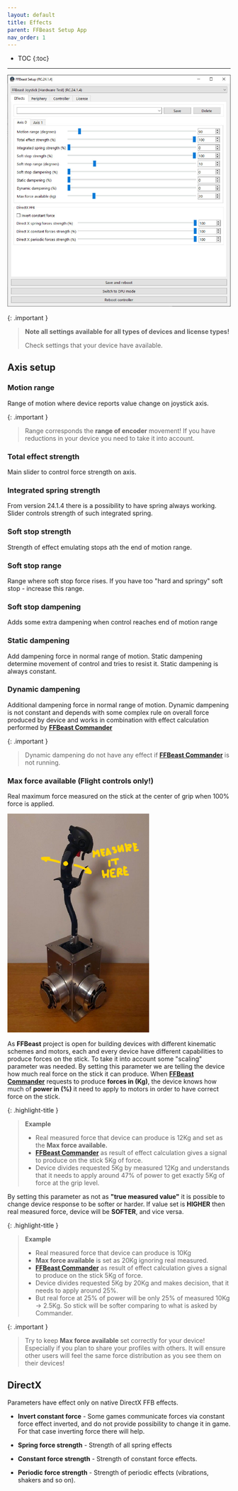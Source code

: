 ```yaml
---
layout: default
title: Effects
parent: FFBeast Setup App
nav_order: 1
---
```


- TOC
{:toc}

---

<img src="../../assets/images/manual/setup_effects.jpg" width="720">

{: .important }
> **Note all settings available for all types of devices and license types!**
> 
> Check settings that your device have available.

## Axis setup

### Motion range

Range of motion where device reports value change on joystick axis.

{: .important }
> Range corresponds the **range of encoder** movement! If you have reductions in your device you need to take it into account.

### Total effect strength

Main slider to control force strength on axis.

### Integrated spring strength

From version 24.1.4 there is a possibility to have spring always working. Slider controls strength of such integrated spring.

### Soft stop strength

Strength of effect emulating stops ath the end of motion range.

### Soft stop range

Range where soft stop force rises. If you have too "hard and springy" soft stop - increase this range.

### Soft stop dampening

Adds some extra dampening when control reaches end of motion range

### Static dampening

Add dampening force in normal range of motion. Static dampening determine movement of control and tries to resist it.
Static dampening is always constant.

### Dynamic dampening

Additional dampening force in normal range of motion. Dynamic dampening is not constant and depends with some complex rule on overall force produced by device and works in combination with effect calculation
performed by [**FFBeast Commander**](ffbeast_commander.html)

{: .important }
> Dynamic dampening do not have any effect if [**FFBeast Commander**](ffbeast_commander.html) is not running.

### Max force available (Flight controls only!)

Real maximum force measured on the stick at the center of grip when 100% force is applied.

<img src="../../assets/images/manual/max_force_measure.jpg" width="320">

As **FFBeast** project is open for building devices with different kinematic schemes and motors, each and every
device have different capabilities to produce forces on the stick. To take it into account some "scaling" parameter was needed.
By setting this parameter we are telling the device how much real force on the stick it can produce. 
When [**FFBeast Commander**](ffbeast_commander.html) requests to produce **forces in (Kg)**, the device knows 
how much of **power in (%)** it need to apply to motors in order to have correct force on the stick.

{: .highlight-title }
> **Example**
>
> - Real measured force that device can produce is 12Kg and set as the **Max force available.**
> - [**FFBeast Commander**](ffbeast_commander.html) as result of effect calculation gives a signal to produce on the stick 5Kg of force.
> - Device divides requested 5Kg by measured 12Kg and understands that it needs to apply around 47% of power to get exactly 5Kg of force at the grip level. 

By setting this parameter as not as **"true measured value"** it is possible to change device response to be softer or harder. If value set is **HIGHER** then real measured force, device will be **SOFTER**, and vice versa.

{: .highlight-title }
> **Example**
>
> - Real measured force that device can produce is 10Kg
> - **Max force available**  is set as 20Kg ignoring real measured.
> - [**FFBeast Commander**](ffbeast_commander.html) as result of effect calculation gives a signal to produce on the stick 5Kg of force.
> - Device divides requested 5Kg by 20Kg and makes decision, that it needs to apply around 25%.
> - But real force at 25% of power will be only 25% of measured 10Kg -> 2.5Kg. So stick will be softer comparing to what is asked by Commander.

{: .important }
> Try to keep **Max force available** set correctly for your device! Especially if you plan to share your profiles with others. 
> It will ensure other users will feel the same force distribution as you see them on their devices!    


## DirectX

Parameters have effect only on native DirectX FFB effects. 

- **Invert constant force** - Some games communicate forces via constant force effect inverted, and do not provide possibility to change it in game.
For that case inverting force there will help.

- **Spring force strength** - Strength of all spring effects
- **Constant force strength** - Strength of constant force effects.
- **Periodic force strength** - Strength of periodic effects (vibrations, shakers and so on).